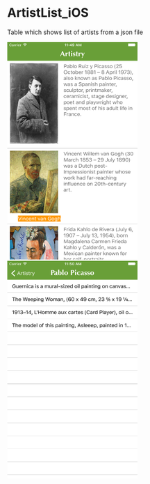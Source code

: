 # ArtistList_iOS
Table which shows list of artists from a json file
<br>
<div>
<img src="/ScreenShots/View1.png" width="300" height="500">
<img src="/ScreenShots/View2.png" width="300" height="500">
<div>
